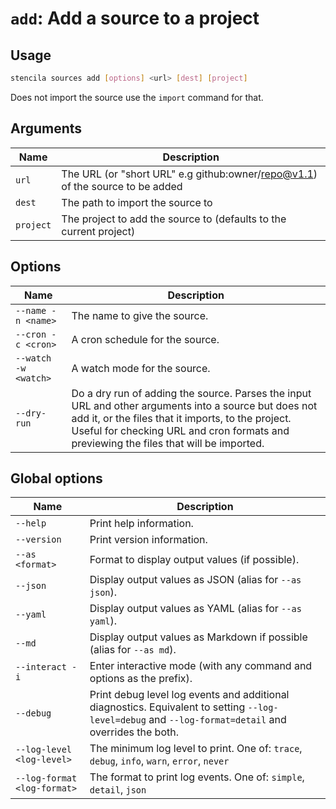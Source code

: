 <!-- Generated from doc comments in Rust. Do not edit. -->

# `add`: Add a source to a project

## Usage

```sh
stencila sources add [options] <url> [dest] [project]
```

Does not import the source use the `import` command for that.


## Arguments

| Name | Description |
| --- | --- |
| `url` | The URL (or "short URL" e.g github:owner/repo@v1.1) of the source to be added |
| `dest` | The path to import the source to |
| `project` | The project to add the source to (defaults to the current project) |

## Options

| Name | Description |
| --- | --- |
| `--name -n <name>` | The name to give the source. |
| `--cron -c <cron>` | A cron schedule for the source. |
| `--watch -w <watch>` | A watch mode for the source. |
| `--dry-run` | Do a dry run of adding the source. Parses the input URL and other arguments into a source but does not add it, or the files that it imports, to the project. Useful for checking URL and cron formats and previewing the files that will be imported. |

## Global options

| Name | Description |
| --- | --- |
| `--help` | Print help information. |
| `--version` | Print version information. |
| `--as <format>` | Format to display output values (if possible). |
| `--json` | Display output values as JSON (alias for `--as json`). |
| `--yaml` | Display output values as YAML (alias for `--as yaml`). |
| `--md` | Display output values as Markdown if possible (alias for `--as md`). |
| `--interact -i` | Enter interactive mode (with any command and options as the prefix). |
| `--debug` | Print debug level log events and additional diagnostics. Equivalent to setting `--log-level=debug` and `--log-format=detail` and overrides the both. |
| `--log-level <log-level>` | The minimum log level to print. One of: `trace`, `debug`, `info`, `warn`, `error`, `never` |
| `--log-format <log-format>` | The format to print log events. One of: `simple`, `detail`, `json` |